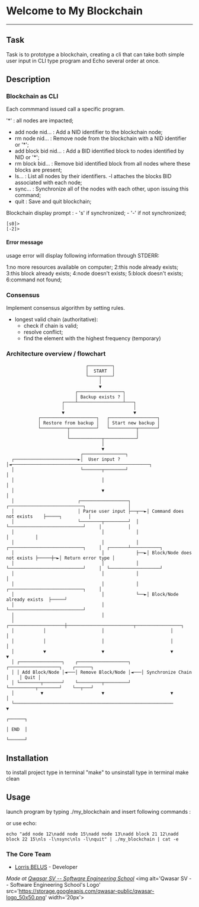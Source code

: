 # Welcome to My Blockchain
***

## Task

Task is to prototype a blockchain, creating a cli that can take both simple user input in CLI type program and Echo several order at once. 

## Description

### Blockchain as CLI


Each commmand issued call a specific program.

 '*' : all nodes are impacted;

 - add node nid... :       Add a NID identifier to the blockchain node;
 - rm node nid...  :       Remove node from the blockchain with a NID identifier or '*';
 - add block bid nid... :  Add a BID identified block to nodes identified by NID or '*';
 - rm block bid... :       Remove bid identified block from all nodes where these blocks are present;
 - ls... :                 List all nodes by their identifiers. -l attaches the blocks BID associated with each node;
 - sync... :               Synchronize all of the nodes with each other, upon issuing this command;
 - quit :                  Save and quit blockchain;

Blockchain display prompt :
    - 's' if synchronized;
    - '-' if not synchronized;

```
[s0]>
[-2]>
```
#### Error message

usage error will display following information through STDERR:

1:no more resources available on computer;
2:this node already exists;
3:this block already exists;
4:node doesn't exists;
5:block doesn't exists;
6:command not found;

### Consensus

Implement consensus algorithm by setting rules.
- longest valid chain (authoritative):
    - check if chain is valid;
    - resolve conflict;
    - find the element with the highest frequency (temporary)

### Architecture overview / flowchart

```
                              ┌─────────┐
                              │  START  │
                              └────┬────┘
                                   │
                                   ▼
                          ┌─────────────────┐
                          │ Backup exists ? │
                     ┌────┴─────────────────┴───┐
                     │                          │
                     ▼                          ▼
            ┌─────────────────────┐   ┌──────────────────┐
            │ Restore from backup │   │ Start new backup │
            └──────────┬──────────┘   └──────────┬───────┘
                       │                         │
                       └────────────┬────────────┘
                                    │
                                    ▼
                            ┌────────────────┐
  ┌────────────────────────►│  User input ?  │◄────────────────────────────────────────────────────┐
  │                         └───────┬────────┘                                                     │
  │                                 │                                                              │
  │                                 ▼                                                              │
  │                        ┌──────────────────┐      ┌────────────────────────────┐                │
  │                        │ Parse user input ├──┬──►│ Command does not exists    ├─────┐          │
  │                        └────────┬─────────┘  │   └────────────────────────────┘     │          │
  │                                 │            │                                      │          │
  │                                 │            │   ┌────────────────────────────┐     │  ┌───────┴───────────┐
  │                                 │            ├──►│ Block/Node does not exists ├─────┼─►│ Return error type │
  │                                 │            │   └────────────────────────────┘     │  └───────────────────┘
  │                                 │            │                                      │
  │                                 │            │   ┌────────────────────────────┐     │
  │                                 │            └──►│ Block/Node already exists  ├─────┘
  │                                 │                └────────────────────────────┘
  │                                 │
  │           ┌─────────────────────┼─────────────────────────┬─────────────────┐
  │           │                     │                         │                 │
  │           │                     │                         │                 │
  │           ▼                     ▼                         ▼                 ▼
  │ ┌────────────────┐    ┌───────────────────┐    ┌───────────────────┐    ┌──────┐
  │ │ Add Block/Node │◄───│ Remove Block/Node │◄───│ Synchronize Chain │    │ Quit │
  │ └────────┬───────┘    └─────────┬─────────┘    └──────────┬────────┘    └──┬───┘
  │          ▼                      ▼                         ▼                │
  └────────────────────────────────────────────────────────────                ▼
                                                                            ┌──────┐
                                                                            │ END  │
                                                                            └──────┘
```

## Installation
to install project type in terminal "make"
to unsinstall type in terminal make clean

## Usage

launch program by typing ./my_blockchain
and insert following commands :  

or use echo:
```
echo "add node 12\nadd node 15\nadd node 13\nadd block 21 12\nadd block 22 15\nls -l\nsync\nls -l\nquit" | ./my_blockchain | cat -e
```


### The Core Team
* [Lorris BELUS](//github.com/Lbelus) - Developer


<span><i>Made at <a href='https://qwasar.io'>Qwasar SV -- Software Engineering School</a></i></span>
<span><img alt='Qwasar SV -- Software Engineering School's Logo' src='https://storage.googleapis.com/qwasar-public/qwasar-logo_50x50.png' width='20px'></span>
